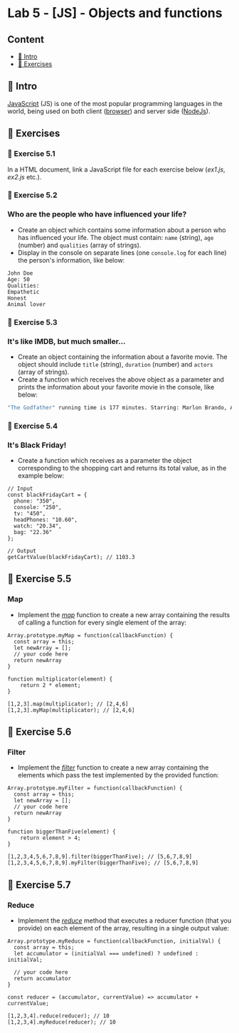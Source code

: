 # Lab 5 - [JS] - Objects and functions

## Content

- [🦉 Intro](#-Intro)
- [🎢 Exercises](#-Exercises)

## 🦉 Intro

[JavaScript](https://ro.wikipedia.org/wiki/JavaScript) (JS) is one of the most popular programming languages ​​in the world, being used on both client ([browser](https://en.wikipedia.org/wiki/Web_browser)) and server side ([NodeJs](https://nodejs.org/en/)).

## 🎢 Exercises

### 💪 Exercise 5.1

In a HTML document, link a JavaScript file for each exercise below (_ex1.js_, _ex2.js_ etc.).

### 💪 Exercise 5.2

### Who are the people who have influenced your life?

- Create an object which contains some information about a person who has influenced your life. The object must contain: `name` (string), `age` (number) and `qualities` (array of strings).
- Display in the console on separate lines (one `console.log` for each line) the person's information, like below:

```JS
John Doe
Age: 50
Qualities:
Empathetic
Honest
Animal lover
```

### 💪 Exercise 5.3

### It's like IMDB, but much smaller...

- Create an object containing the information about a favorite movie. The object should include `title` (string), `duration` (number) and `actors` (array of strings).
- Create a function which receives the above object as a parameter and prints the information about your favorite movie in the console, like below:

```bash
"The Godfather" running time is 177 minutes. Starring: Marlon Brando, Al Pacino, James Caan, Richard Castellano"
```

### 💪 Exercise 5.4

### It's Black Friday!

- Create a function which receives as a parameter the object corresponding to the shopping cart and returns its total value, as in the example below:

```JS
// Input
const blackFridayCart = {
  phone: "350",
  console: "250",
  tv: "450",
  headPhones: "10.60",
  watch: "20.34",
  bag: "22.36"
};

// Output
getCartValue(blackFridayCart); // 1103.3
```

## 🎁 Exercise 5.5

### Map

- Implement the _[map](https://developer.mozilla.org/en-US/docs/Web/JavaScript/Reference/Global_Objects/Array/map)_ function to create a new array containing the results of calling a function for every single element of the array:

```JS
Array.prototype.myMap = function(callbackFunction) {
  const array = this;
  let newArray = [];
  // your code here
  return newArray
}

function multiplicator(element) {
    return 2 * element;
}

[1,2,3].map(multiplicator); // [2,4,6]
[1,2,3].myMap(multiplicator); // [2,4,6]
```

## 🎁 Exercise 5.6

### Filter

- Implement the _[filter](https://developer.mozilla.org/en-US/docs/Web/JavaScript/Reference/Global_Objects/Array/filter)_ function to create a new array containing the elements which pass the test implemented by the provided function:

```JS
Array.prototype.myFilter = function(callbackFunction) {
  const array = this;
  let newArray = [];
  // your code here
  return newArray
}

function biggerThanFive(element) {
    return element > 4;
}

[1,2,3,4,5,6,7,8,9].filter(biggerThanFive); // [5,6,7,8,9]
[1,2,3,4,5,6,7,8,9].myFilter(biggerThanFive); // [5,6,7,8,9]
```

## 🎁 Exercise 5.7

### Reduce

- Implement the _[reduce](https://developer.mozilla.org/en-US/docs/Web/JavaScript/Reference/Global_Objects/Array/reduce)_ method that executes a reducer function (that you provide) on each element of the array, resulting in a single output value:

```JS
Array.prototype.myReduce = function(callbackFunction, initialVal) {
  const array = this;
  let accumulator = (initialVal === undefined) ? undefined : initialVal;

  // your code here
  return accumulator
}

const reducer = (accumulator, currentValue) => accumulator + currentValue;

[1,2,3,4].reduce(reducer); // 10
[1,2,3,4].myReduce(reducer); // 10
```
